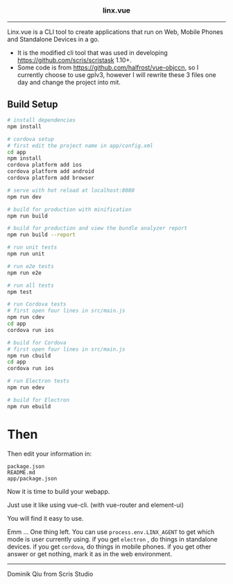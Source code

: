 <h3 align="center">linx.vue</h3>

---

Linx.vue is a CLI tool to create applications that run on Web, Mobile Phones and Standalone Devices in a go. 

- It is the modified cli tool that was used in developing <https://github.com/scris/scristask> 1.10+.
- Some code is from <https://github.com/halfrost/vue-objccn>, so I currently choose to use gplv3, however I will rewrite these 3 files one day and change the project into mit.

## Build Setup

``` bash
# install dependencies
npm install

# cordova setup
# first edit the project name in app/config.xml
cd app
npm install
cordova platform add ios
cordova platform add android
cordova platform add browser

# serve with hot reload at localhost:8080
npm run dev

# build for production with minification
npm run build

# build for production and view the bundle analyzer report
npm run build --report

# run unit tests
npm run unit

# run e2e tests
npm run e2e

# run all tests
npm test

# run Cordova tests
# first open four lines in src/main.js
npm run cdev
cd app
cordova run ios

# build for Cordova
# first open four lines in src/main.js
npm run cbuild
cd app
cordova run ios

# run Electron tests
npm run edev

# build for Electron
npm run ebuild
```

# Then

Then edit your information in:

	package.json
    README.md
    app/package.json
    
Now it is time to build your webapp. 

Just use it like using vue-cli. (with vue-router and element-ui) 

You will find it easy to use.

Emm ... One thing left.
You can use `process.env.LINX_AGENT` to get which mode is user currently using.
if you get `electron` , do things in standalone devices.
if you get `cordova`, do things in mobile phones.
if you get other answer or get nothing, mark it as in the web environment.

---
Dominik Qiu from Scris Studio 

